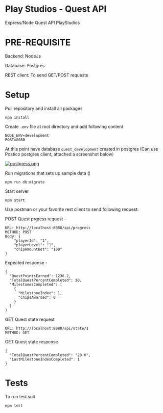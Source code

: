 # Play Studios - Quest API
Express/Node Quest API PlayStudios

# PRE-REQUISITE
Backend: NodeJs

Database: Postgres

REST client: To send GET/POST requests

# Setup

Pull repository and install all packages

```
npm install
```

Create `.env` file at root directory and add following content

```
NODE_ENV=development
PORT=8080
```

At this point have database `quest_development` created in postgres (Can use Postico postgres client, attached a screenshot below)

[![postgress.png](https://i.postimg.cc/Dzfg3rPF/postgress.png)](https://postimg.cc/4YMtzh0F)

Run migrations that sets up sample data ()

```
npm run db:migrate
```


Start server

```
npm start
```

Use postman or your favorite rest client to send following request:

POST Quest prgress request -
```
URL: http://localhost:8080/api/progress
METHOD: POST
Body: {
	"playerId": "1",
	"playerLevel": "1",
  	"chipAmountBet": "100"
}

```

Expected response - 
```
{
  "QuestPointsEarned": 1230.2,
  "TotalQuestPercentCompleted": 20,
  "MilestonesCompleted": [
    {
      "MilestoneIndex": 1,
      "ChipsAwarded": 0
    }
  ]
}
```

GET Quest state request
```
URL: http://localhost:8080/api/state/1
METHOD: GET
```

GET Quest state response
```
{
  "TotalQuestPercentCompleted": "20.0",
  "LastMilestoneIndexCompleted": 1
}

```


# Tests

To run test suit

```
npm test
```
